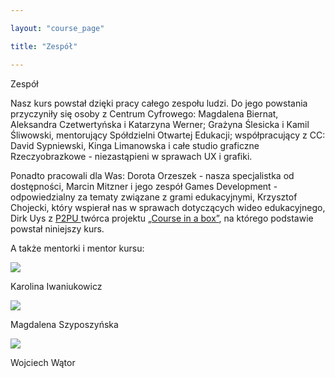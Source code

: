 ```yaml
---

layout: "course_page"

title: "Zespół"

---
```


<div class="text-center screen-title">
Zespół
</div>

<div class="screen-content">
  <p>Nasz kurs powstał dzięki pracy całego zespołu ludzi. Do jego powstania przyczyniły się osoby z Centrum Cyfrowego: Magdalena Biernat, Aleksandra Czetwertyńska i Katarzyna Werner; Grażyna Ślesicka i Kamil Śliwowski, mentorujący Spółdzielni Otwartej Edukacji; współpracujący z CC: David Sypniewski, Kinga Limanowska i całe studio graficzne Rzeczyobrazkowe - niezastąpieni w sprawach UX i grafiki.
</p> 
<p>Ponadto pracowali dla Was: Dorota Orzeszek - nasza specjalistka od dostępności, Marcin Mitzner i jego zespół Games Development  - odpowiedzialny za tematy związane z grami edukacyjnymi, Krzysztof Chojecki, który wspierał nas w sprawach dotyczących wideo edukacyjnego, Dirk Uys z <a class="content-link" href="https://www.p2pu.org/en/">P2PU </a> twórca projektu <a class="content-link" href="https://howto.p2pu.org/">&bdquo;Course in a box&rdquo;</a>, na którego podstawie powstał niniejszy kurs.</p>

<p>A także mentorki i mentor kursu:
</p>
<div class="row">
 <div class="col-md-3 col-xs-12">
 <img src="{{ site.baseurl }}/img/karolina.jpg"> 
   <p>Karolina Iwaniukowicz</p>  
 </div> 
 <div class="col-md-3 col-xs-12">
 <img src="{{ site.baseurl }}/img/magda.jpeg">  
   <p>Magdalena Szyposzyńska </p>
 </div>  
 <div class="col-md-3 col-xs-12">
 <img src="{{ site.baseurl }}/img/wojtek.jpg">  
   <p>Wojciech Wątor </p>
 </div>   
</div>
</div> 
